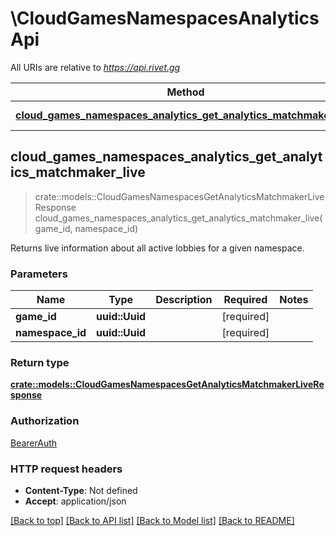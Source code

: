 # \CloudGamesNamespacesAnalyticsApi

All URIs are relative to *https://api.rivet.gg*

Method | HTTP request | Description
------------- | ------------- | -------------
[**cloud_games_namespaces_analytics_get_analytics_matchmaker_live**](CloudGamesNamespacesAnalyticsApi.md#cloud_games_namespaces_analytics_get_analytics_matchmaker_live) | **GET** /cloud/games/{game_id}/namespaces/{namespace_id}/analytics/matchmaker/live | 



## cloud_games_namespaces_analytics_get_analytics_matchmaker_live

> crate::models::CloudGamesNamespacesGetAnalyticsMatchmakerLiveResponse cloud_games_namespaces_analytics_get_analytics_matchmaker_live(game_id, namespace_id)


Returns live information about all active lobbies for a given namespace.

### Parameters


Name | Type | Description  | Required | Notes
------------- | ------------- | ------------- | ------------- | -------------
**game_id** | **uuid::Uuid** |  | [required] |
**namespace_id** | **uuid::Uuid** |  | [required] |

### Return type

[**crate::models::CloudGamesNamespacesGetAnalyticsMatchmakerLiveResponse**](CloudGamesNamespacesGetAnalyticsMatchmakerLiveResponse.md)

### Authorization

[BearerAuth](../README.md#BearerAuth)

### HTTP request headers

- **Content-Type**: Not defined
- **Accept**: application/json

[[Back to top]](#) [[Back to API list]](../README.md#documentation-for-api-endpoints) [[Back to Model list]](../README.md#documentation-for-models) [[Back to README]](../README.md)

